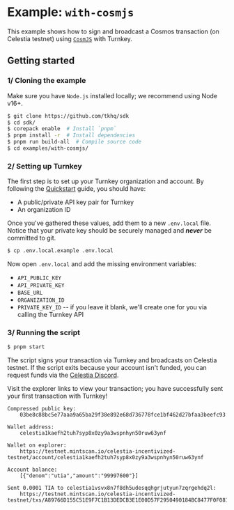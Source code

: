 # Example: `with-cosmjs`

This example shows how to sign and broadcast a Cosmos transaction (on Celestia testnet) using [`CosmJS`](https://github.com/cosmos/cosmjs) with Turnkey.

## Getting started

### 1/ Cloning the example

Make sure you have `Node.js` installed locally; we recommend using Node v16+.

```bash
$ git clone https://github.com/tkhq/sdk
$ cd sdk/
$ corepack enable  # Install `pnpm`
$ pnpm install -r  # Install dependencies
$ pnpm run build-all  # Compile source code
$ cd examples/with-cosmjs/
```

### 2/ Setting up Turnkey

The first step is to set up your Turnkey organization and account. By following the [Quickstart](https://docs.turnkey.com/getting-started/quickstart) guide, you should have:

- A public/private API key pair for Turnkey
- An organization ID

Once you've gathered these values, add them to a new `.env.local` file. Notice that your private key should be securely managed and **_never_** be committed to git.

```bash
$ cp .env.local.example .env.local
```

Now open `.env.local` and add the missing environment variables:

- `API_PUBLIC_KEY`
- `API_PRIVATE_KEY`
- `BASE_URL`
- `ORGANIZATION_ID`
- `PRIVATE_KEY_ID` -- if you leave it blank, we'll create one for you via calling the Turnkey API

### 3/ Running the script

```bash
$ pnpm start
```

The script signs your transaction via Turnkey and broadcasts on Celestia testnet. If the script exits because your account isn't funded, you can request funds via the [Celestia Discord](https://discord.gg/celestiacommunity).

Visit the explorer links to view your transaction; you have successfully sent your first transaction with Turnkey!

```
Compressed public key:
	03be8c88bc5e77aaa9a65ba29f38e892e68d736778fce1bf462d27bfaa3beefc93

Wallet address:
	celestia1kaefh2tuh7syp8x0zy9a3wspnhyn50ruw63ynf

Wallet on explorer:
	https://testnet.mintscan.io/celestia-incentivized-testnet/account/celestia1kaefh2tuh7syp8x0zy9a3wspnhyn50ruw63ynf

Account balance:
	[{"denom":"utia","amount":"99997600"}]

Sent 0.0001 TIA to celestia1vsvx8n7f8dh5udesqqhgrjutyun7zqrgehdq2l:
	https://testnet.mintscan.io/celestia-incentivized-testnet/txs/A89766D155C51E9F7C1B13DEDCB3E1E00D57F2950490184BC8477F0F081E9E92
```
